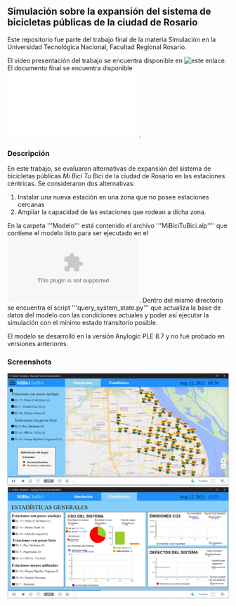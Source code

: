 ## Simulación sobre la expansión del sistema de bicicletas públicas de la ciudad de Rosario

Este repositorio fue parte del trabajo final de la materia Simulación en la Universidad Tecnológica Nacional, Facultad Regional Rosario.

El video presentación del trabajo se encuentra disponible en ![este enlace](https://www.youtube.com/watch?v=2Vd1jA3VIxc).
El documento final se encuentra disponible ![aquí](TPI-entrega-final.pdf).

### Descripción
En este trabajo, se evaluaron alternativas de expansión del sistema de bicicletas públicas _Mi Bici Tu Bici_ de la ciudad de Rosario en las estaciones céntricas. Se consideraron dos alternativas:
1. Instalar una nueva estación en una zona que no posee estaciones cercanas
2. Ampliar la capacidad de las estaciones que rodean a dicha zona.

En la carpeta '''Modelo''' está contenido el archivo '''MiBiciTuBici.alp'''' que contiene el modelo listo para ser ejecutado en el ![software de simulación Anylogic](anylogic.com). Dentro del mismo directorio se encuentra el script '''query_system_state.py''' que actualiza la base de datos del modelo con las condiciones actuales y poder así ejecutar la simulación con el mínimo estado transitorio posible.

El modelo se desarrolló en la versión Anylogic PLE 8.7 y no fué probado en versiones anteriores.

### Screenshots
![Modelo en ejecución](screenshot.png)
![Modelo en ejecución: dashboard de estadísticas generales del sistema](dashboard.png)
